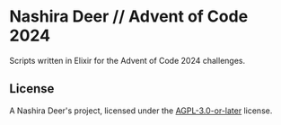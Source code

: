 # Nashira Deer // Advent of Code 2024

Scripts written in Elixir for the Advent of Code 2024 challenges.

## License

A Nashira Deer's project, licensed under the [AGPL-3.0-or-later](LICENSE.txt) license.
